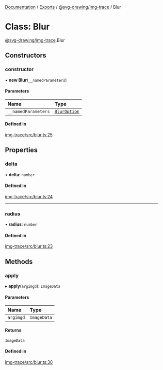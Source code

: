 [Documentation](../README.md) / [Exports](../modules.md) / [@svg-drawing/img-trace](../modules/svg_drawing_img_trace.md) / Blur

# Class: Blur

[@svg-drawing/img-trace](../modules/svg_drawing_img_trace.md).Blur

## Constructors

### constructor

• **new Blur**(`__namedParameters`)

#### Parameters

| Name | Type |
| :------ | :------ |
| `__namedParameters` | [`BlurOption`](../interfaces/svg_drawing_img_trace.BlurOption.md) |

#### Defined in

[img-trace/src/blur.ts:25](https://github.com/kmkzt/svg-drawing/blob/aa15570/packages/img-trace/src/blur.ts#L25)

## Properties

### delta

• **delta**: `number`

#### Defined in

[img-trace/src/blur.ts:24](https://github.com/kmkzt/svg-drawing/blob/aa15570/packages/img-trace/src/blur.ts#L24)

___

### radius

• **radius**: `number`

#### Defined in

[img-trace/src/blur.ts:23](https://github.com/kmkzt/svg-drawing/blob/aa15570/packages/img-trace/src/blur.ts#L23)

## Methods

### apply

▸ **apply**(`argimgd`): `ImageData`

#### Parameters

| Name | Type |
| :------ | :------ |
| `argimgd` | `ImageData` |

#### Returns

`ImageData`

#### Defined in

[img-trace/src/blur.ts:30](https://github.com/kmkzt/svg-drawing/blob/aa15570/packages/img-trace/src/blur.ts#L30)
